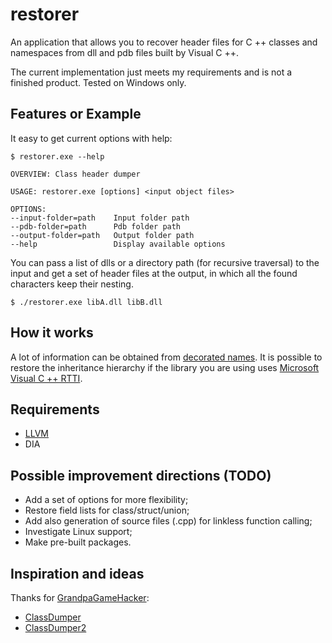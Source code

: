 # restorer

An application that allows you to recover header files for C ++ classes and namespaces from dll and pdb files built by Visual C ++.

The current implementation just meets my requirements and is not a finished product. Tested on Windows only.

## Features or Example

It easy to get current options with help:

    $ restorer.exe --help

    OVERVIEW: Class header dumper

    USAGE: restorer.exe [options] <input object files>

    OPTIONS:
    --input-folder=path    Input folder path
    --pdb-folder=path      Pdb folder path
    --output-folder=path   Output folder path
    --help                 Display available options

You can pass a list of dlls or a directory path (for recursive traversal) to the input and get a set of header files at the output, in which all the found characters keep their nesting.

    $ ./restorer.exe libA.dll libB.dll

## How it works

A lot of information can be obtained from [decorated names](https://en.wikiversity.org/wiki/Visual_C++_name_mangling).
It is possible to restore the inheritance hierarchy if the library you are using uses [Microsoft Visual C ++ RTTI](http://www.openrce.org/articles/full_view/23).

## Requirements

+ [LLVM](https://llvm.org)
+ DIA

## Possible improvement directions (TODO)

+ Add a set of options for more flexibility;
+ Restore field lists for class/struct/union;
+ Add also generation of source files (.cpp) for linkless function calling;
+ Investigate Linux support;
+ Make pre-built packages.

## Inspiration and ideas

Thanks for [GrandpaGameHacker](https://github.com/GrandpaGameHacker):
+ [ClassDumper](https://github.com/GrandpaGameHacker/ClassDumper)
+ [ClassDumper2](https://github.com/GrandpaGameHacker/ClassDumper2)
